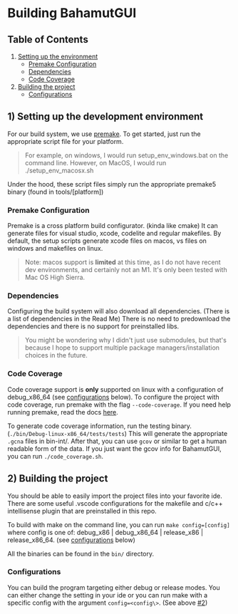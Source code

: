 # Building BahamutGUI

## Table of Contents
1. [Setting up the environment](#1-setting-up-the-development-environment)
    - [Premake Configuration](#premake-configuration) 
    - [Dependencies](#dependencies)
    - [Code Coverage](#code-coverage)
2.  [Building the project](#2-building-the-project)
    - [Configurations](#configurations)

## 1) Setting up the development environment

For our build system, we use [premake](https://premake.github.io/). To get started, just run the appropriate script file for your platform.

> For example, on windows, I would run setup_env_windows.bat on the command line.
> However, on MacOS, I would run ./setup_env_macosx.sh

Under the hood, these script files simply run the appropriate premake5 binary (found in tools/[platform])

### Premake Configuration
Premake is a cross platform build configurator. (kinda like cmake) It can generate files for visual studio, xcode, codelite and regular makefiles. By default, the setup scripts generate xcode files on macos, vs files on windows and makefiles on linux. 

> Note: macos support is **limited** at this time, as I do not have recent dev environments, and certainly not an M1. It's only been tested with Mac OS High Sierra.

### Dependencies
Configuring the build system will also download all dependencies. (There is a list of dependencies in the Read Me) There is no need to predownload the dependencies and there is no support for preinstalled libs. 

> You might be wondering why I didn't just use submodules, but that's because I hope to support multiple package managers/installation choices in the future.

### Code Coverage 
Code coverage support is **only** supported on linux with a configuration of debug_x86_64 (see [configurations](#configurations) below). To configure the project with code coverage, run premake with the flag `--code-coverage`. If you need help running premake, read the docs [here](https://premake.github.io/docs/Using-Premake).

To generate code coverage information, run the testing binary. (`./bin/Debug-linux-x86_64/tests/tests`) This will generate the appropriate `.gcna` files in bin-int/. After that, you can use `gcov` or similar to get a human readable form of the data. If you just want the gcov info for BahamutGUI, you can run `./code_coverage.sh`.

## 2) Building the project 

You should be able to easily import the project files into your favorite ide. There are some useful .vscode configurations for the makefile and c/c++ intellisense plugin that are preinstalled in this repo. 

To build with make on the command line, you can run `make config=[config]` where config is one of: debug_x86 | debug_x86_64 | release_x86 | release_x86_64. (see [configurations](#configurations) below)

All the binaries can be found in the `bin/` directory.

### Configurations

You can build the program targeting either debug or release modes. You can either change the setting in your ide or you can run make with a specific config with the argument `config=<config\>`. (See above [#2](#2-building-the-project))
